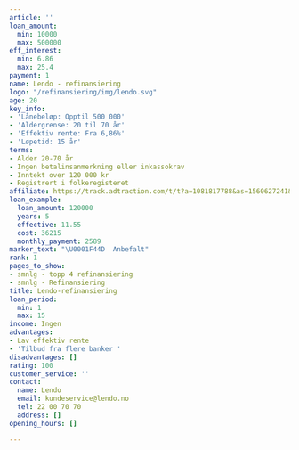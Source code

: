 ```yaml
---
article: ''
loan_amount:
  min: 10000
  max: 500000
eff_interest:
  min: 6.86
  max: 25.4
payment: 1
name: Lendo - refinansiering
logo: "/refinansiering/img/lendo.svg"
age: 20
key_info:
- 'Lånebeløp: Opptil 500 000'
- 'Aldergrense: 20 til 70 år'
- 'Effektiv rente: Fra 6,86%'
- 'Løpetid: 15 år'
terms:
- Alder 20-70 år
- Ingen betalinsanmerkning eller inkassokrav
- Inntekt over 120 000 kr
- Registrert i folkeregisteret
affiliate: https://track.adtraction.com/t/t?a=1081817788&as=1560627241&t=2&tk=1
loan_example:
  loan_amount: 120000
  years: 5
  effective: 11.55
  cost: 36215
  monthly_payment: 2589
marker_text: "\U0001F44D  Anbefalt"
rank: 1
pages_to_show:
- smnlg - topp 4 refinansiering
- smnlg - Refinansiering
title: Lendo-refinansiering
loan_period:
  min: 1
  max: 15
income: Ingen
advantages:
- Lav effektiv rente
- 'Tilbud fra flere banker '
disadvantages: []
rating: 100
customer_service: ''
contact:
  name: Lendo
  email: kundeservice@lendo.no
  tel: 22 00 70 70
  address: []
opening_hours: []

---
```

